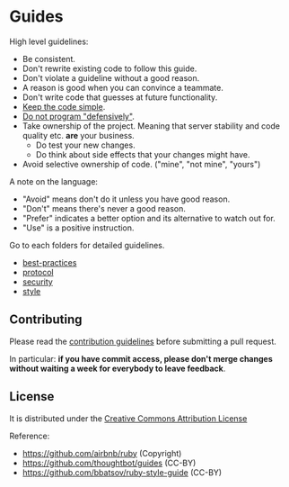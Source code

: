 # Guides

High level guidelines:

* Be consistent.
* Don't rewrite existing code to follow this guide.
* Don't violate a guideline without a good reason.
* A reason is good when you can convince a teammate.
* Don't write code that guesses at future functionality.
* [Keep the code simple](https://jml.io/2012/02/simple-made-easy.html).
* [Do not program "defensively"](http://www.erlang.se/doc/programming_rules.shtml#HDR11).
* Take ownership of the project. Meaning that server stability and code quality etc. **are** your business.
  * Do test your new changes.
  * Do think about side effects that your changes might have.
* Avoid selective ownership of code. ("mine", "not mine", "yours")

A note on the language:

* "Avoid" means don't do it unless you have good reason.
* "Don't" means there's never a good reason.
* "Prefer" indicates a better option and its alternative to watch out for.
* "Use" is a positive instruction.

Go to each folders for detailed guidelines.

* [best-practices](/best-practices)
* [protocol](/protocol)
* [security](/security)
* [style](/style)

## Contributing

Please read the [contribution guidelines] before submitting a pull request.

In particular: **if you have commit access, please don't merge changes without waiting a week for everybody to leave feedback**.

[contribution guidelines]: /CONTRIBUTING.md

## License

It is distributed under the [Creative Commons Attribution License](http://creativecommons.org/licenses/by/3.0/)

Reference:

* https://github.com/airbnb/ruby (Copyright)
* https://github.com/thoughtbot/guides (CC-BY)
* https://github.com/bbatsov/ruby-style-guide (CC-BY)
